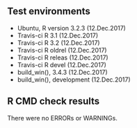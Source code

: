 ## Test environments
* Ubuntu, R version 3.2.3 (12.Dec.2017)
* Travis-ci R 3.1 (12.Dec.2017)
* Travis-ci R 3.2 (12.Dec.2017)
* Travis-ci R oldrel (12.Dec.2017)
* Travis-ci R releas (12.Dec.2017)
* Travis-ci R devel (12.Dec.2017)
* build_win(), 3.4.3 (12.Dec.2017)
* build_win(), development (12.Dec.2017)

## R CMD check results
There were no ERRORs or WARNINGs.
